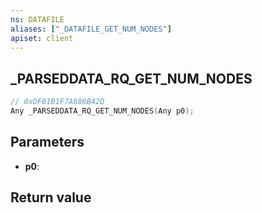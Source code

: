 ```yaml
---
ns: DATAFILE
aliases: ["_DATAFILE_GET_NUM_NODES"]
apiset: client
---
```

## _PARSEDDATA_RQ_GET_NUM_NODES

```c
// 0xDF01B1F7A886B42D
Any _PARSEDDATA_RQ_GET_NUM_NODES(Any p0);
```


## Parameters
* **p0**:

## Return value

